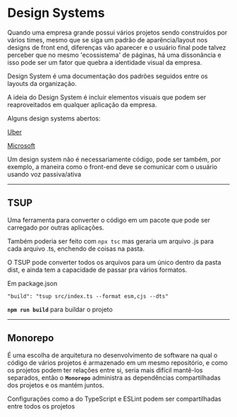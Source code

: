 # Design Systems

Quando uma empresa grande possui vários projetos sendo construídos por vários times, mesmo que se siga um padrão de aparência/layout nos designs de front end, diferenças vão aparecer e o usuário final pode talvez perceber que no mesmo 'ecossistema' de páginas, há uma dissonância e isso pode ser um fator que quebra a identidade visual da empresa.

Design System é uma documentação dos padrões seguidos entre os layouts da organização.

A ideia do Design System é incluir elementos visuais que podem ser reaproveitados em qualquer aplicação da empresa.

Alguns design systems abertos:

[Uber](https://baseweb.design/)

[Microsoft](https://www.microsoft.com/design/fluent/)

Um design system não é necessariamente código, pode ser também, por exemplo, a maneira como o front-end deve se comunicar com o usuário usando voz passiva/ativa

---

## TSUP

Uma ferramenta para converter o código em um pacote que pode ser carregado por outras aplicações.

Também poderia ser feito com `npx tsc` mas geraria um arquivo .js para cada arquivo .ts, enchendo de coisas na pasta.

O TSUP pode converter todos os arquivos para um único dentro da pasta dist, e ainda tem a capacidade de passar pra vários formatos.

Em package.json

`"build": "tsup src/index.ts --format esm,cjs --dts"`

**`npm run build`** para buildar o projeto

---

## Monorepo

É uma escolha de arquitetura no desenvolvimento de software na qual o código de vários projetos é armazenado em um mesmo repositório, e como os projetos podem ter relações entre si, seria mais difícil mantê-los separados, então o **`Monorepo`** administra as dependências compartilhadas dos projetos e os mantém juntos.

Configurações como a do TypeScript e ESLint podem ser compartilhadas entre todos os projetos
